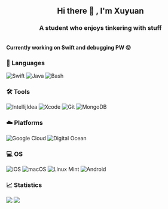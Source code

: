 <h2 align="center">Hi there 👋 , I'm Xuyuan</h2>
<h3 align="center">A student who enjoys tinkering with stuff</h3>

<br>
<b>Currently working on Swift and debugging PW 😝</b>

### 💬 Languages

![Swift](https://img.shields.io/badge/Swift-FA7343?style=for-the-badge&logo=swift&logoColor=white)
![Java](https://img.shields.io/badge/Java-E87D25?style=for-the-badge&logo=java&logoColor=white)
![Bash](https://img.shields.io/badge/Bash-4FA54B?style=for-the-badge&logo=gnubash&logoColor=white)


### 🛠 Tools

![IntellijIdea](https://img.shields.io/badge/intellijidea-ED3E51?style=for-the-badge&logo=intellijidea)
![Xcode](https://img.shields.io/badge/Xcode-1575F9?style=for-the-badge&logo=Xcode&logoColor=white)
![Git](https://img.shields.io/badge/Git-F05032?style=for-the-badge&logo=git&logoColor=white)
![MongoDB](https://img.shields.io/badge/MongoDB-3EA145?style=for-the-badge&logo=mongodb&logoColor=white)
<!-- [SocketIO](https://img.shields.io/badge/SocketIO-87C23C?style=for-the-badge&logo=socketdotio&logoColor=white) -->

### ☁️ Platforms

![Google Cloud](https://img.shields.io/badge/Google_Cloud-D94830?style=for-the-badge&logo=googlecloud&logoColor=white)
![Digital Ocean](https://img.shields.io/badge/DigitalOcean-1777F9?style=for-the-badge&logo=digitalocean&logoColor=white)

### 💻 OS

![iOS](https://img.shields.io/badge/iOS-000000?style=for-the-badge&logo=ios&logoColor=white)
![macOS](https://img.shields.io/badge/macOS-3194F1?style=for-the-badge&logo=apple&logoColor=white)
![Linux Mint](https://img.shields.io/badge/Linux_Mint-87CF3E?style=for-the-badge&logo=linux-mint&logoColor=white)
![Android](https://img.shields.io/badge/Android-3DDC84?style=for-the-badge&logo=android&logoColor=white)

### 📈 Statistics

<p align="left">
  <img src="https://github-readme-stats.vercel.app/api?username=txuyuan&show_icons=true&locale=en&count_private=true&bg_color=0e1116&text_color=fdfdfd&icon_color=fa8b02&title_color=fa8b02&hide_border=true">
  <img src="https://github-readme-streak-stats.herokuapp.com?user=txuyuan&theme=dark&hide_border=true&background=0e1116">
</p>
